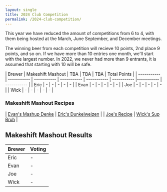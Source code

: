 ```yaml
---
layout: single
title: 2024 Club Competition
permalink: /2024-club-competition/
---
```


This year we have reduced the amount of competitions from 6 to 4, with them being hosted at the March, June September, and December meetings. 

The winning beer from each competition will recieve 10 points, 2nd place 9 points, and so on. If we have more than 10 entries one month, we'll start with the largest number. In 2022, we never had more than 9 entrants, it is assumed that starting with 10 will be safe. 

| Brewer | Makeshift Mashout | TBA | TBA | TBA | Total Points |
| ----------- | ----------- | ----------- | ----------- | ----------- | ----------- |----------- | ----------- |
| Eric | - | - | - | - | - |
| Evan | - | - | - | - | - |
| Joe | - | - | - | - | - |
| Wick |  - | - | - | - | - |


### Makeshift Mashout Recipes

| <a href="{% link _pages/2024-recipes/makeshift-mashout/evan.md %}">Evan's Mashup Denke</a> | <a href="{% link _pages/2024-recipes/makeshift-mashout/eric.md %}">Eric's Dunkelweizen</a> | 
|  <a href="{% link _pages/2024-recipes/makeshift-mashout/joe.md %}">Joe's Recipe</a> | <a href="{% link _pages/2024-recipes/makeshift-mashout/wick.md %}">Wick's Sup Bruh</a>  |

## Makeshift Mashout Results

| Brewer | Voting |
| ----------- | ----------- | 
| Eric | - | 
| Evan | - | 
| Joe | - | 
| Wick |  - | 
